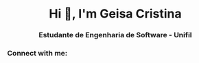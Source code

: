 <h1 align="center">Hi 👋, I'm Geisa Cristina</h1>
<h3 align="center">Estudante de Engenharia de Software - Unifil</h3>

<h3 align="left">Connect with me:</h3>
<p align="left">
</p>
